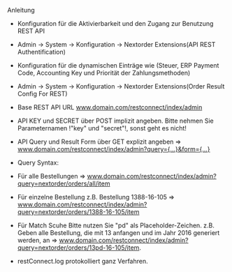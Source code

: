 Anleitung

* Konfiguration für die Aktivierbarkeit und den Zugang zur Benutzung REST API
 
 - Admin -> System -> Konfiguration -> Nextorder Extensions(API REST Authentification)

* Konfiguration für die dynamischen Einträge wie (Steuer, ERP Payment Code, Accounting Key und Priorität der Zahlungsmethoden)

 - Admin -> System -> Konfiguration -> Nextorder Extensions(Order Result Config For REST)

* Base REST API URL  www.domain.com/restconnect/index/admin

 - API KEY und SECRET über POST implizit angeben.  Bitte nehmen Sie Parameternamen !"key" und "secret"!, sonst geht es nicht!
 
 - API Query und Result Form über GET explizit angeben => www.domain.com/restconnect/index/admin?query={...}&form={...}

 - Query Syntax:

  - Für alle Bestellungen => www.domain.com/restconnect/index/admin?query=nextorder/orders/all/item

  - Für einzelne Bestellung z.B. Bestellung 1388-16-105 => www.domain.com/restconnect/index/admin?query=nextorder/orders/1388-16-105/item

  - Für Match Scuhe Bitte nutzen Sie "pd" als Placeholder-Zeichen. z.B. Geben alle Bestellung, die mit 13 anfangen und im Jahr 2016 generiert werden, an => www.domain.com/restconnect/index/admin?query=nextorder/orders/13pd-16-105/item.

* restConnect.log protokolliert ganz Verfahren.
